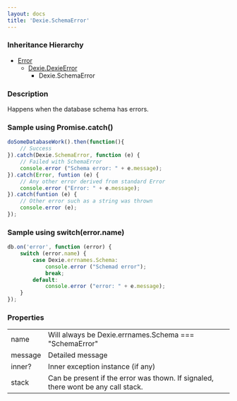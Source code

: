 ```yaml
---
layout: docs
title: 'Dexie.SchemaError'
---
```


### Inheritance Hierarchy

* [Error](https://developer.mozilla.org/en-US/docs/Web/JavaScript/Reference/Global_Objects/Error)
  * [Dexie.DexieError](DexieError)
    * Dexie.SchemaError

### Description 

Happens when the database schema has errors.

### Sample using Promise.catch()

```javascript
doSomeDatabaseWork().then(function(){
    // Success
}).catch(Dexie.SchemaError, function (e) {
    // Failed with SchemaError
    console.error ("Schema error: " + e.message);
}).catch(Error, funtion (e) {
    // Any other error derived from standard Error
    console.error ("Error: " + e.message);
}).catch(funtion (e) {
    // Other error such as a string was thrown
    console.error (e);
});
```

### Sample using switch(error.name)
```javascript
db.on('error', function (error) {
    switch (error.name) {
        case Dexie.errnames.Schema:
            console.error ("Schemad error");
            break;
        default:
            console.error ("error: " + e.message);
    }
});
```
### Properties

<table>
<tr><td>name</td><td>Will always be Dexie.errnames.Schema === "SchemaError"</tr>
<tr><td>message</td><td>Detailed message</td></tr>
<tr><td>inner?</td><td>Inner exception instance (if any)</td></tr>
<tr><td>stack</td><td>Can be present if the error was thown. If signaled, there wont be any call stack.</td></tr>
</table>
